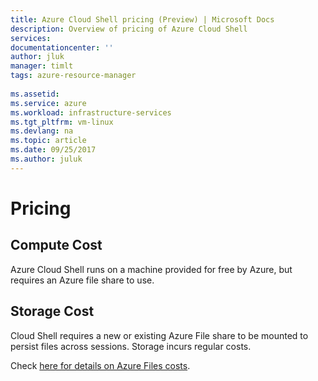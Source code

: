 ```yaml
---
title: Azure Cloud Shell pricing (Preview) | Microsoft Docs
description: Overview of pricing of Azure Cloud Shell
services: 
documentationcenter: ''
author: jluk
manager: timlt
tags: azure-resource-manager
 
ms.assetid: 
ms.service: azure
ms.workload: infrastructure-services
ms.tgt_pltfrm: vm-linux
ms.devlang: na
ms.topic: article
ms.date: 09/25/2017
ms.author: juluk
---
```


# Pricing

## Compute Cost
Azure Cloud Shell runs on a machine provided for free by Azure, but requires an Azure file share to use. 

## Storage Cost
Cloud Shell requires a new or existing Azure File share to be mounted to persist files across sessions. Storage incurs regular costs.

Check [here for details on Azure Files costs](https://azure.microsoft.com/pricing/details/storage/files/). 